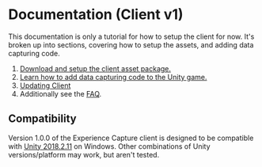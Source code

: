 # Documentation (Client v1)

This documentation is only a tutorial for how to setup the 
client for now. It's broken up into sections, covering how
to setup the assets, and adding data capturing code. 

1. [Download and setup the client asset package.](Setup.md)
1. [Learn how to add data capturing code to the Unity game.](Coding.md)
1. [Updating Client](Updating.md)
1. Additionally see the [FAQ](FAQ.md).

## Compatibility 

Version 1.0.0 of the Experience Capture client is designed 
to be compatible with [Unity 2018.2.11](https://unity3d.com/get-unity/download/archive) on Windows.
Other combinations of Unity versions/platform may work, but aren't tested. 
